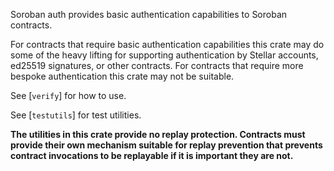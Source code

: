 Soroban auth provides basic authentication capabilities to Soroban
contracts.

For contracts that require basic authentication capabilities this crate may
do some of the heavy lifting for supporting authentication by Stellar
accounts, ed25519 signatures, or other contracts. For contracts that require
more bespoke authentication this crate may not be suitable.

See [`verify`] for how to use.

See [`testutils`] for test utilities.

**The utilities in this crate provide no replay protection. Contracts must
provide their own mechanism suitable for replay prevention that prevents
contract invocations to be replayable if it is important they are not.**
